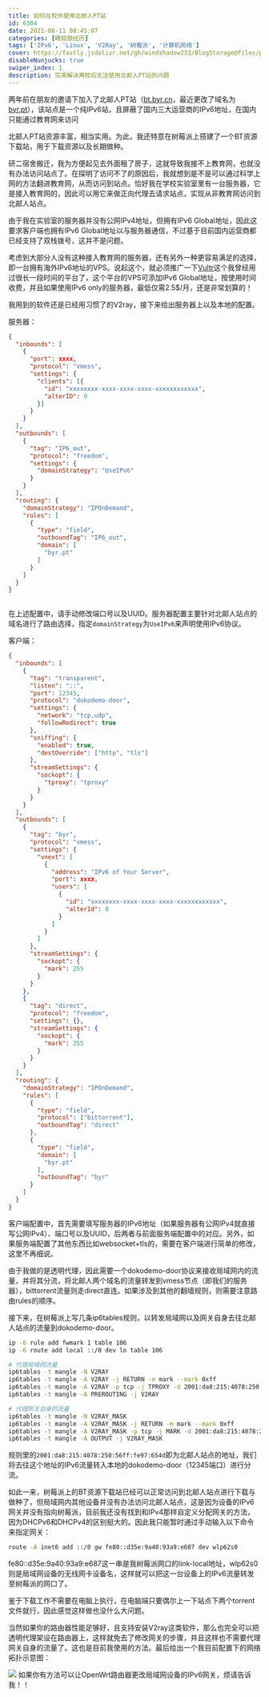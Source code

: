 ```yaml
---
title: 如何在校外使用北邮人PT站
id: 6304
date: 2021-08-11 08:45:07
categories: [瞎捣鼓经历]
tags: ['IPv6', 'Linux', 'V2Ray', '树莓派', '计算机网络']
cover: https://fastly.jsdelivr.net/gh/windshadow233/BlogStorage@files/png/16fee2f0dbc7870f455fa932d20b2532.png
disableNunjucks: true
swiper_index: 1
description: 完美解决离校后无法使用北邮人PT站的问题
---
```


两年前在朋友的邀请下加入了北邮人PT站（[bt.byr.cn](https://bt.byr.cn)，最近更改了域名为[byr.pt](https://byr.pt/)），该站点是一个纯IPv6站，且屏蔽了国内三大运营商的IPv6地址，在国内只能通过教育网来访问

北邮人PT站资源丰富，相当实用。为此，我还特意在树莓派上搭建了一个BT资源下载站，用于下载资源以及长期做种。


研二宿舍搬迁，我为方便起见去外面租了房子，这就导致我接不上教育网，也就没有办法访问站点了。在探明了访问不了的原因后，我就想到是不是可以通过科学上网的方法翻进教育网，从而访问到站点。恰好我在学校实验室里有一台服务器，它是接入教育网的，因此可以用它来做正向代理去请求站点，实现从非教育网访问到北邮人站点。


由于我在实验室的服务器并没有公网IPv4地址，但拥有IPv6 Global地址，因此这要求客户端也拥有IPv6 Global地址以与服务器通信，不过基于目前国内运营商都已经支持了双栈拨号，这并不是问题。


考虑到大部分人没有这种接入教育网的服务器，还有另外一种更容易满足的选择，即一台拥有海外IPv6地址的VPS。说起这个，就必须推广一下[Vultr](https://www.vultr.com/?ref=8868429)这个我曾经用过很长一段时间的平台了，这个平台的VPS可添加IPv6 Global地址，按使用时间收费，并且如果使用IPv6 only的服务器，最低仅需2.5$/月，还是非常划算的！


我用到的软件还是已经用习惯了的V2ray，接下来给出服务器上以及本地的配置。


服务器：

```json
{
  "inbounds": [
    {
      "port": xxxx,
      "protocol": "vmess",
      "settings": {
        "clients": [{
          "id": "xxxxxxxx-xxxx-xxxx-xxxx-xxxxxxxxxxxx",
          "alterID": 0
        }]
      }
    }
  ],
  "outbounds": [
    {
      "tag": "IP6_out",
      "protocol": "freedom",
      "settings": {
        "domainStrategy": "UseIPv6"
      }
    }
  ],
  "routing": {
    "domainStrategy": "IPOnDemand",
    "rules": [
      {
        "type": "field",
        "outboundTag": "IP6_out",
        "domain": [
          "byr.pt"
        ]
      }
    ]
  }
}
﻿
```

在上述配置中，请手动修改端口号以及UUID。服务器配置主要针对北邮人站点的域名进行了路由选择，指定`domainStrategy`为`UseIPv6`来声明使用IPv6协议。


客户端：

```json
{
  "inbounds": [
    {
      "tag": "transparent",
      "listen": "::",
      "port": 12345,
      "protocol": "dokodemo-door",
      "settings": {
        "network": "tcp,udp",
        "followRedirect": true
      },
      "sniffing": {
        "enabled": true,
        "destOverride": ["http", "tls"]
      },
      "streamSettings": {
        "sockopt": {
          "tproxy": "tproxy"
        }
      }
    }
  ],
  "outbounds": [
    {
      "tag": "byr",
      "protocol": "vmess",
      "settings": {
        "vnext": [
          {
            "address": "IPv6 of Your Server",
            "port": xxxx,
            "users": [
              {
                "id": "xxxxxxxx-xxxx-xxxx-xxxx-xxxxxxxxxxxx",
                "alterId": 0
              }
            ]
          }
        ]
      },
      "streamSettings": {
        "sockopt": {
          "mark": 255
        }
      }
    },
    {
      "tag": "direct",
      "protocol": "freedom",
      "settings": {},
      "streamSettings": {
        "sockopt": {
          "mark": 255
        }
      }
    }
  ],
  "routing": {
    "domainStrategy": "IPOnDemand",
    "rules": [
      {
        "type": "field",
        "protocol": ["bittorrent"],
        "outboundTag": "direct"
      },
      {
        "type": "field",
        "domain": [
          "byr.pt"
        ],
        "outboundTag": "byr"
      }
    ]
  }
}
```

客户端配置中，首先需要填写服务器的IPv6地址（如果服务器有公网IPv4就直接写公网IPv4）、端口号以及UUID，后两者与前面服务端配置中的对应。另外，如果服务端配置了其他东西比如websocket+tls的，需要在客户端进行简单的修改，这里不再细说。


由于我做的是透明代理，因此需要一个dokodemo-door协议来接收局域网内的流量，并将其分流，将北邮人两个域名的流量转发到vmess节点（即我们的服务器），bittorrent流量则走direct直连。如果涉及到其他的翻墙规则，则需要注意路由rules的顺序。


接下来，在树莓派上写几条ip6tables规则，以转发局域网以及网关自身去往北邮人站点的流量到dokodemo-door。

```bash
ip -6 rule add fwmark 1 table 106
ip -6 route add local ::/0 dev lo table 106

# 代理局域网流量
ip6tables -t mangle -N V2RAY
ip6tables -t mangle -A V2RAY -j RETURN -m mark --mark 0xff
ip6tables -t mangle -A V2RAY -p tcp -j TPROXY -d 2001:da8:215:4078:250:56ff:fe97:654d --on-ip ::1 --on-port 12345 --tproxy-mark 1
ip6tables -t mangle -A PREROUTING -j V2RAY

# 代理网关自身的流量
ip6tables -t mangle -N V2RAY_MASK
ip6tables -t mangle -A V2RAY_MASK -j RETURN -m mark --mark 0xff
ip6tables -t mangle -A V2RAY_MASK -p tcp -j MARK -d 2001:da8:215:4078:250:56ff:fe97:654d --set-mark 1
ip6tables -t mangle -A OUTPUT -j V2RAY_MASK
```

规则里的`2001:da8:215:4078:250:56ff:fe97:654d`即为北邮人站点的地址，我们将去往这个地址的IPv6流量转入本地的dokodemo-door（12345端口）进行分流。


如此一来，树莓派上的BT资源下载站已经可以正常访问到北邮人站点进行下载与做种了，但局域网内其他设备并没有办法访问北邮人站点，这是因为设备的IPv6网关并没有指向树莓派，目前我还没有找到和IPv4那样自定义分配网关的方法，因为DHCPv6和DHCPv4的区别挺大的。因此我只能暂时通过手动输入以下命令来指定网关：

```bash
route -A inet6 add ::/0 gw fe80::d35e:9a40:93a9:e687 dev wlp62s0
```

fe80::d35e:9a40:93a9:e687这一串是我树莓派网口的link-local地址，wlp62s0则是局域网设备的无线网卡设备名，这样就可以把这一台设备上的IPv6流量转发至树莓派的网口了。


鉴于下载工作不需要在电脑上执行，在电脑端只要偶尔上一下站点下两个torrent文件就行，因此感觉这样做也没什么大问题。


当然如果你的路由器性能足够好，且支持安装V2ray这类软件，那么也完全可以把透明代理架设在路由器上，这样就免去了修改网关的步骤，并且这样也不需要代理网关自身的流量了。这也是目前我使用的方法。最后给出一个我目前配置下的网络拓扑示意图：

![](https://fastly.jsdelivr.net/gh/windshadow233/BlogStorage@files/png/16fee2f0dbc7870f455fa932d20b2532.png)
如果你有方法可以让OpenWrt路由器更改局域网设备的IPv6网关，烦请告诉我！！

